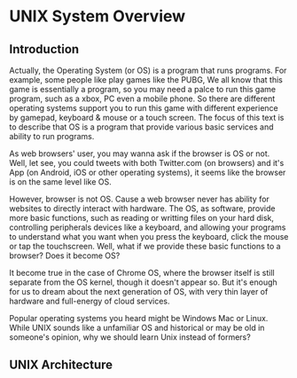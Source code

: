 # UNIX System Overview

## Introduction

Actually, the Operating System (or OS) is a program that runs programs. For example, some people like play games like the PUBG, We all know that this game is essentially a program, so you may need a palce to run this game program, such as a xbox, PC even a mobile phone. So there are different operating systems support you to run this game with different experience by gamepad, keyboard & mouse or a touch screen. The focus of this text is to describe that OS is a program that provide various basic services and ability to run programs.

As web browsers' user, you may wanna ask if the  browser is OS or not. Well, let see, you could tweets with both Twitter.com (on browsers) and it's App (on Android, iOS or  other operating systems), it seems like the browser is on the same level  like OS.

However, browser is not OS. Cause a web browser never has ability for websites to directly interact with hardware. The OS, as software, provide more basic functions, such as reading or  writting files on your hard disk, controlling peripherals   devices like a keyboard, and allowing your programs to understand what you want when you press the keyboard, click the mouse or tap the touchscreen. Well, what if we provide these basic functions to a browser? Does it become OS?

It become true in the case of Chrome OS, where the browser itself is still separate from the OS kernel, though it doesn't appear so. But  it's enough for us to dream about the next generation of OS, with very thin layer of  hardware and full-energy of cloud services.

Popular operating systems you heard might be Windows Mac or Linux. While UNIX sounds like a unfamiliar OS and historical or may be old in someone's  opinion, why we should learn Unix instead of formers?

## UNIX Architecture
